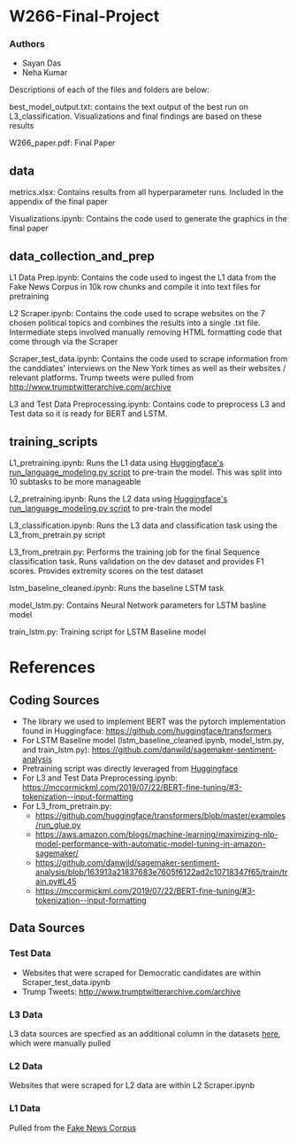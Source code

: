 # W266-Final-Project
### Authors

* Sayan Das
* Neha Kumar

Descriptions of each of the files and folders are below:

best_model_output.txt: contains the text output of the best run on L3_classification. Visualizations and final findings are based on these results

W266_paper.pdf: Final Paper

## data
metrics.xlsx: Contains results from all hyperparameter runs. Included in the appendix of the final paper

Visualizations.ipynb: Contains the code used to generate the graphics in the final paper

## data_collection_and_prep
L1 Data Prep.ipynb: Contains the code used to ingest the L1 data from the Fake News Corpus in 10k row chunks and compile it into text files for pretraining

L2 Scraper.ipynb: Contains the code used to scrape websites on the 7 chosen political topics and combines the results into a single .txt file. Intermediate steps involved manually removing HTML formatting code that come through via the Scraper

Scraper_test_data.ipynb: Contains the code used to scrape information from the canddiates' interviews on the New York times as well as their websites / relevant platforms. Trump tweets were pulled from http://www.trumptwitterarchive.com/archive

L3 and Test Data Preprocessing.ipynb: Contains code to preprocess L3 and Test data so it is ready for BERT and LSTM.

## training_scripts
L1_pretraining.ipynb: Runs the L1 data using [Huggingface's run_language_modeling.py script](https://github.com/huggingface/transformers/blob/master/examples/run_language_modeling.py) to pre-train the model. This was split into 10 subtasks to be more manageable

L2_pretraining.ipynb: Runs the L2 data using [Huggingface's run_language_modeling.py script](https://github.com/huggingface/transformers/blob/master/examples/run_language_modeling.py) to pre-train the model

L3_classification.ipynb: Runs the L3 data and classification task using the L3_from_pretrain.py script

L3_from_pretrain.py: Performs the training job for the final Sequence classification task. Runs validation on the dev dataset and provides F1 scores. Provides extremity scores on the test dataset

lstm_baseline_cleaned.ipynb: Runs the baseline LSTM task

model_lstm.py: Contains Neural Network parameters for LSTM basline model

train_lstm.py: Training script for LSTM Baseline model

# References

## Coding Sources
* The library we used to implement BERT was the pytorch implementation found in Huggingface: https://github.com/huggingface/transformers
* For LSTM Baseline model (lstm_baseline_cleaned.ipynb, model_lstm.py, and train_lstm.py): https://github.com/danwild/sagemaker-sentiment-analysis
* Pretraining script was directly leveraged from [Huggingface](https://github.com/huggingface/transformers/blob/master/examples/run_language_modeling.py)
* For L3 and Test Data Preprocessing.ipynb: https://mccormickml.com/2019/07/22/BERT-fine-tuning/#3-tokenization--input-formatting
* For L3_from_pretrain.py:
    - https://github.com/huggingface/transformers/blob/master/examples/run_glue.py
    - https://aws.amazon.com/blogs/machine-learning/maximizing-nlp-model-performance-with-automatic-model-tuning-in-amazon-sagemaker/
    - https://github.com/danwild/sagemaker-sentiment-analysis/blob/163913a21837683e7605f6122ad2c10718347f65/train/train.py#L45
    - https://mccormickml.com/2019/07/22/BERT-fine-tuning/#3-tokenization--input-formatting


## Data Sources

### Test Data
- Websites that were scraped for Democratic candidates are within Scraper_test_data.ipynb
- Trump Tweets: http://www.trumptwitterarchive.com/archive

### L3 Data
L3 data sources are specfied as an additional column in the datasets [here](https://drive.google.com/drive/folders/1pTroDoyG3iIyQP7VcA2yVU3owkIPFjzM?usp=sharing), which were manually pulled

### L2 Data
Websites that were scraped for L2 data are within L2 Scraper.ipynb

### L1 Data
Pulled from the [Fake News Corpus](https://github.com/several27/FakeNewsCorpus/releases/tag/v1.0)
